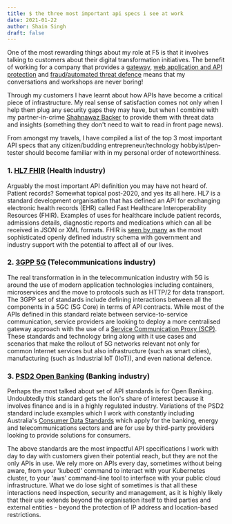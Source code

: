 ```yaml
---
title: $ the three most important api specs i see at work
date: 2021-01-22
author: Shain Singh
draft: false
---
```


One of the most rewarding things about my role at F5 is that it involves talking to customers about their digital transformation initiatives.
The benefit of working for a company that provides a [gateway](https://www.nginx.com/solutions/api-management-gateway/), [web application and API protection](https://www.f5.com/solutions/application-security/web-app-and-api-protection) and [fraud/automated threat defence](https://www.shapesecurity.com/attacks) means that my conversations and workshops are never boring!

Through my customers I have learnt about how APIs have become a critical piece of infrastructure. My real sense of satisfaction comes not only when I help them plug any security gaps they may have, but when I combine with my partner-in-crime [Shahnawaz Backer](https://www.linkedin.com/in/backers/) to provide them with threat data and insights (something they don't need to wait to read in front page news).

From amongst my travels, I have compiled a list of the top 3 most important API specs that any citizen/budding entrepreneur/technology hobbyist/pen-tester should become familiar with in my personal order of noteworthiness.

### 1. [HL7 FHIR](http://hl7.org/fhir/) (Health industry)
Arguably the most important API definition you may have not heard of. Patient records? Somewhat topical post-2020, and yes its all here. HL7 is a standard development organisation that has defined an API for exchanging electronic health records (EHR) called Fast Healthcare Interoperability Resources (FHIR). Examples of uses for healthcare include patient records, admissions details, diagnostic reports and medications which can all be received in JSON or XML formats. FHIR is [seen by many](https://apievangelist.com/2019/09/18/creating-a-postman-collection-for-the-fast-healthcare-interoperability-resources-fhir-specification/) as the most sophisticated openly defined industry schema with government and industry support with the potential to affect all of our lives.

### 2. [3GPP 5G](https://forge.etsi.org/rep/3GPP/5G_APIs) (Telecommunications industry)
The real transformation in in the telecommunication industry with 5G is around the use of modern application technologies including containers, microservices and the move to protocols such as HTTP/2 for data transport. The 3GPP set of standards include defining interactions between all the components in a 5GC (5G Core) in terms of API contracts. While most of the APIs defined in this standard relate between service-to-service communication, service providers are looking to deploy a more centralised gateway approach with the use of a [Service Communication Proxy (SCP)](https://www.f5.com/content/dam/f5/corp/global/pdf/solution-guides/overcoming-4g-to-5g-migration-challenges-overview.pdf). These standards and technology bring along with it use cases and scenarios that make the rollout of 5G networks relevant not only for common Internet services but also infrastructure (such as smart cities), manufacturing (such as Industrial IoT (IIoT)), and even national defence.

### 3. [PSD2 Open Banking](https://standards.openbanking.org.uk/api-specifications/) (Banking industry)
Perhaps the most talked about set of API standards is for Open Banking. Undoubtedly this standard gets the lion's share of interest because it involves finance and is in a highly regulated industry. Variations of the PSD2 standard include examples which I work with constantly including Australia's [Consumer Data Standards](https://consumerdatastandardsaustralia.github.io/standards/#introduction) which apply for the banking, energy and telecommunications sectors and are for use by third-party providers looking to provide solutions for consumers.

The above standards are the most impactful API specifications I work with day to day with customers given their potential reach, but they are not the only APIs in use. We rely more on APIs every day, sometimes without being aware, from your 'kubectl' command to interact with your Kubernetes cluster, to your 'aws' command-line tool to interface with your public cloud infrastructure. What we do lose sight of sometimes is that all these interactions need inspection, security and management, as it is highly likely that their use extends beyond the organisation itself to third parties and external entities - beyond the protection of IP address and location-based restrictions. 
